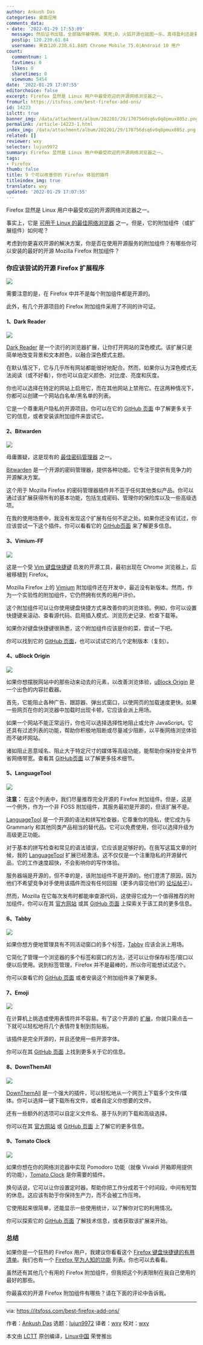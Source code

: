 ```yaml
---
author: Ankush Das
categories: 桌面应用
comments_data:
- date: '2022-01-29 17:53:09'
  message: 然后证书出错，全部插件被停用。笑死;D，火狐开源也就图一乐，真得盈利还是要靠收集用户信息。
  postip: 120.230.61.84
  username: 来自120.230.61.84的 Chrome Mobile 75.0|Android 10 用户
count:
  commentnum: 1
  favtimes: 0
  likes: 0
  sharetimes: 0
  viewnum: 5454
date: '2022-01-29 17:07:55'
editorchoice: false
excerpt: Firefox 显然是 Linux 用户中最受欢迎的开源网络浏览器之一。
fromurl: https://itsfoss.com/best-firefox-add-ons/
id: 14223
islctt: true
banner_img: /data/attachment/album/202201/29/170756dsq6v0q8pmux805z.png
permalink: /article-14223-1.html
index_img: /data/attachment/album/202201/29/170756dsq6v0q8pmux805z.png.thumb.jpg
related: []
reviewer: wxy
selector: lujun9972
summary: Firefox 显然是 Linux 用户中最受欢迎的开源网络浏览器之一。
tags:
- Firefox
thumb: false
title: 9 个可以改善你的 Firefox 体验的插件
titleindex_img: true
translator: wxy
updated: '2022-01-29 17:07:55'
---
```


Firefox 显然是 Linux 用户中最受欢迎的开源网络浏览器之一。


事实上，它是 [可用于 Linux 的最佳网络浏览器](https://itsfoss.com/best-browsers-ubuntu-linux/) 之一。但是，它的附加组件（或扩展组件）如何呢？


考虑到你更喜欢开源的解决方案，你是否在使用开源服务的附加组件？有哪些你可以安装的最好的开源 Mozilla Firefox 附加组件？


### 你应该尝试的开源 Firefox 扩展程序


![](/data/attachment/album/202201/29/170756dsq6v0q8pmux805z.png)


需要注意的是，在 Firefox 中并不是每个附加组件都是开源的。


此外，有几个开源项目的 Firefox 附加组件采用了不同的许可证。


#### 1、Dark Reader


![](/data/attachment/album/202201/29/170756nvhnvupwwvuhlbvn.png)


[Dark Reader](https://addons.mozilla.org/en-US/firefox/addon/darkreader/) 是一个流行的浏览器扩展，让你打开网站的深色模式。该扩展只是简单地改变背景和文本颜色，以融合深色模式主题。


在默认情况下，它与几乎所有网站都能很好地配合。然而，如果你认为深色模式无法阅读（或不好看），你也可以自定义颜色、对比度、亮度和灰度。


你也可以选择在特定的网站上启用它，而在其他网站上禁用它。在这两种情况下，你都可以创建一个网站白名单/黑名单的列表。


它是一个尊重用户隐私的开源项目。你可以在它的 [GitHub 页面](https://github.com/darkreader/darkreader) 中了解更多关于它的信息，或者安装该附加组件来尝试它。


#### 2、Bitwarden


![](/data/attachment/album/202201/29/170756expinsvx64r9vapa.png)


毋庸置疑，这是现有的 [最佳密码管理器](https://itsfoss.com/password-managers-linux/) 之一。


[Bitwarden](https://addons.mozilla.org/en-US/firefox/addon/bitwarden-password-manager/) 是一个开源的密码管理器，提供各种功能。它专注于提供有竞争力的开源解决方案。


这个用于 Mozilla Firefox 的密码管理器插件并不亚于任何其他类似产品。你可以通过该扩展获得所有的基本功能，包括生成密码、管理你的保险库以及一些高级选项。


在我的使用场景中，我没有发现这个扩展有任何不足之处。如果你还没有试过，你应该尝试一下这个插件。你可以看看它的 [GitHub页面](https://github.com/bitwarden/browser) 来了解更多信息。


#### 3、Vimium-FF


![](/data/attachment/album/202201/29/170757oscrcegznesmbcbj.png)


这是一个受 [Vim 键盘快捷键](https://itsfoss.com/pro-vim-tips/) 启发的开源工具，最初出现在 Chrome 浏览器上，后被移植到 Firefox。


Mozilla Firefox 上的 [Vimium](https://addons.mozilla.org/en-US/firefox/addon/vimium-ff/) 附加组件还在开发中，最近没有新版本。然而，作为一个实验性的附加组件，它仍然拥有优秀的用户评价。


这个附加组件可以让你使用键盘快捷方式来改善你的浏览体验。例如，你可以设置快捷键来滚动、查看源代码、启用插入模式、浏览历史记录、检查下载等。


如果你对键盘快捷键很熟悉，这个附加组件应该是你的菜，尝试一下吧。


你可以找到它的 [GitHub 页面](https://github.com/philc/vimium)，也可以试试它的几个定制版本（复刻）。


#### 4、uBlock Origin


![](/data/attachment/album/202201/29/170757g7pr654ism7xqsju.png)


如果你想摆脱网站中的那些动来动去的元素，以改善浏览体验，[uBlock Origin](https://addons.mozilla.org/en-US/firefox/addon/ublock-origin/) 是一个出色的内容拦截器。


首先，它能阻止各种广告、跟踪器、弹出式窗口，以使网页的加载速度更快。如果一些网页在你的浏览器中加载时出现卡顿，它应该会派上用场。


如果一个网站不能正常运行，你也可以选择选择性地阻止或允许 JavaScript。它还具有过滤列表的功能，帮助你积极地阻断或尽量减少阻断，以平衡网络浏览体验而不破坏网站。


诸如阻止恶意域名、阻止大于特定尺寸的媒体等高级功能，能帮助你保持安全并节省网络带宽。查看其 [GitHub页面](https://github.com/gorhill/uBlock#ublock-origin) 以了解更多技术细节。


#### 5、LanguageTool


![](/data/attachment/album/202201/29/170757z1t5fg3535tq251q.png)


**注意：** 在这个列表中，我们尽量推荐完全开源的 Firefox 附加组件。但是，这是一个例外，作为一个非 FOSS 附加组件，其服务最初是开源的，但该扩展不是。


[LanguageTool](https://languagetool.org) 是一个开源的语法和拼写检查器，它尊重你的隐私，使它成为与 Grammarly 和其他同类产品相当的替代品。它可以免费使用，但可以选择升级为高级更正功能。


对于基本的拼写检查和常见的语法错误，它应该是足够好的。在我写这篇文章的时候，我的 [LanguageTool](https://itsfoss.com/languagetool-review/) 扩展已经激活。这不仅仅是一个注重隐私的开源替代品，它的工作速度超快，不会影响你的写作体验。


服务器端是开源的，但不幸的是，该附加组件不是开源的。他们澄清了原因，因为他们不希望竞争对手使用该插件而没有任何回报（更多内容见他们的 [论坛帖子](https://forum.languagetool.org/t/about-the-browser-addon-privacy-and-open-source/7505)）。


然而，Mozilla 在它每次发布时都能审查源代码，这使得它成为一个值得推荐的附加组件。你可以在其 [官方网站](https://languagetool.org) 或其 [GitHub 页面](https://github.com/languagetool-org/languagetool) 上探索关于该工具的更多信息。


#### 6、Tabby


![](/data/attachment/album/202201/29/170758erx365x0o0h5vnxx.png)


如果你想方便地管理具有不同活动窗口的多个标签，[Tabby](https://addons.mozilla.org/en-US/firefox/addon/tabby-window-tab-manager/) 应该会派上用场。


它简化了管理一个浏览器的多个标签和窗口的方法，还可以让你保存标签/窗口以便以后使用。说到标签管理，Firefox 并不是最棒的，所以你可能想试试这个。


你可以查看它的 [GitHub 页面](https://github.com/Bill13579/tabby) 或者安装这个附加组件来了解更多。


#### 7、Emoji


![](/data/attachment/album/202201/29/170758v5rpr6mrk1po385o.png)


在计算机上挑选或使用表情符并不容易。有了这个开源的 [扩展](https://addons.mozilla.org/en-US/firefox/addon/emoji-sav/)，你就只需点击一下就可以轻松地将几个表情符复制到剪贴板。


该插件是完全开源的，并且还使用一些开源字体。


你可以在其 [GitHub 页面](https://github.com/Sav22999/emoji) 上找到更多关于它的信息。


#### 8、DownThemAll


![](/data/attachment/album/202201/29/170758q1zgv3000q11pew8.png)


[DownThemAll](https://addons.mozilla.org/en-US/firefox/addon/downthemall/) 是一个强大的插件，可以轻松地从一个网页上下载多个文件/媒体。你可以选择一键下载所有文件，或者自定义你想要的文件。


还有一些额外的选项可以自定义文件名、基于队列的下载和高级选择。


你可以在其 [官方网站](https://www.downthemall.org) 或 [GitHub 页面](https://github.com/downthemall/downthemall) 上了解它的更多信息。


#### 9、Tomato Clock


![](/data/attachment/album/202201/29/170758eyvt5ch4y1z5vyaz.png)


如果你想在你的网络浏览器中实现 Pomodoro 功能（就像 Vivaldi 开箱即用提供的功能），[Tomato Clock](https://addons.mozilla.org/en-US/firefox/addon/tomato-clock/) 是你需要的插件。


换句话说，它可以让你设置定时器，帮助你把工作分成若干个时间段，中间有短暂的休息。这应该有助于你保持生产力，而不会被工作压垮。


它使用起来很简单，还能显示一些使用统计，以了解你对它的利用情况。


你可以探索它的 [GitHub 页面](https://github.com/samueljun/tomato-clock) 了解技术信息，或者获取该扩展来开始。


### 总结


如果你是一个狂热的 Firefox 用户，我建议你看看这个 [Firefox 键盘快捷键的有用清单](https://itsfoss.com/firefox-keyboard-shortcuts/)。我们也有一个 [Firefox 罕为人知的功能](https://itsfoss.com/firefox-useful-features/) 列表。你也可以去看看。


虽然还有其他几个有用的 Firefox 附加组件，但我把这个列表限制在我自己使用的最好的那些。


你最喜欢的开源 Firefox 附加组件有哪些？请在下面的评论中告诉我。




---


via: <https://itsfoss.com/best-firefox-add-ons/>


作者：[Ankush Das](https://itsfoss.com/author/ankush/) 选题：[lujun9972](https://github.com/lujun9972) 译者：[wxy](https://github.com/wxy) 校对：[wxy](https://github.com/wxy)


本文由 [LCTT](https://github.com/LCTT/TranslateProject) 原创编译，[Linux中国](https://linux.cn/) 荣誉推出